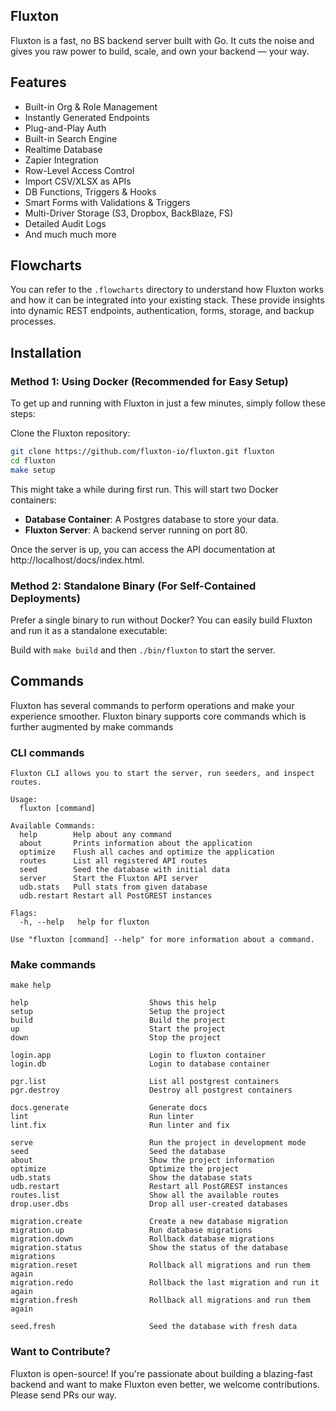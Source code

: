 ## Fluxton
Fluxton is a fast, no BS backend server built with Go. It cuts the noise and gives you raw power to build, scale, and own your backend — your way.

## Features
- Built-in Org & Role Management
- Instantly Generated Endpoints
- Plug-and-Play Auth
- Built-in Search Engine
- Realtime Database
- Zapier Integration
- Row-Level Access Control
- Import CSV/XLSX as APIs
- DB Functions, Triggers & Hooks
- Smart Forms with Validations & Triggers
- Multi-Driver Storage (S3, Dropbox, BackBlaze, FS)
- Detailed Audit Logs
- And much much more

## Flowcharts
You can refer to the `.flowcharts` directory to understand how Fluxton works and how it can be integrated into your existing stack. These provide insights into dynamic REST endpoints, authentication, forms, storage, and backup processes.

## Installation

### Method 1: Using Docker (Recommended for Easy Setup)
To get up and running with Fluxton in just a few minutes, simply follow these steps:

Clone the Fluxton repository:
```bash
git clone https://github.com/fluxton-io/fluxton.git fluxton
cd fluxton
make setup
   ```
This might take a while during first run. This will start two Docker containers:

- **Database Container**: A Postgres database to store your data.
- **Fluxton Server**: A backend server running on port 80.

Once the server is up, you can access the API documentation at http://localhost/docs/index.html.

### Method 2: Standalone Binary (For Self-Contained Deployments)
Prefer a single binary to run without Docker? You can easily build Fluxton and run it as a standalone executable:

Build with `make build` and then `./bin/fluxton` to start the server.

## Commands
Fluxton has several commands to perform operations and make your experience smoother. Fluxton binary supports core commands which is further augmented by make commands

### CLI commands
```
Fluxton CLI allows you to start the server, run seeders, and inspect routes.

Usage:
  fluxton [command]

Available Commands:
  help        Help about any command
  about       Prints information about the application
  optimize    Flush all caches and optimize the application
  routes      List all registered API routes
  seed        Seed the database with initial data
  server      Start the Fluxton API server
  udb.stats   Pull stats from given database
  udb.restart Restart all PostGREST instances

Flags:
  -h, --help   help for fluxton

Use "fluxton [command] --help" for more information about a command.
```

### Make commands
```
make help

help                           Shows this help
setup                          Setup the project
build                          Build the project
up                             Start the project
down                           Stop the project

login.app                      Login to fluxton container
login.db                       Login to database container

pgr.list                       List all postgrest containers
pgr.destroy                    Destroy all postgrest containers

docs.generate                  Generate docs
lint                           Run linter
lint.fix                       Run linter and fix

serve                          Run the project in development mode
seed                           Seed the database
about                          Show the project information
optimize                       Optimize the project
udb.stats                      Show the database stats
udb.restart                    Restart all PostGREST instances
routes.list                    Show all the available routes
drop.user.dbs                  Drop all user-created databases

migration.create               Create a new database migration
migration.up                   Run database migrations
migration.down                 Rollback database migrations
migration.status               Show the status of the database migrations
migration.reset                Rollback all migrations and run them again
migration.redo                 Rollback the last migration and run it again
migration.fresh                Rollback all migrations and run them again

seed.fresh                     Seed the database with fresh data
```

### Want to Contribute?
Fluxton is open-source! If you're passionate about building a blazing-fast backend and want to make Fluxton even better, we welcome contributions. Please send PRs our way.
